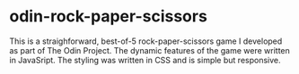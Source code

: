 # odin-rock-paper-scissors

This is a straighforward, best-of-5 rock-paper-scissors game I developed as part of The Odin Project. The dynamic features of the game were written in JavaSript. The styling was written in CSS and is simple but responsive. 
